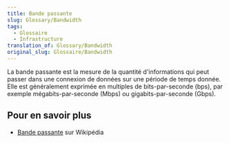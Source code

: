 ```yaml
---
title: Bande passante
slug: Glossary/Bandwidth
tags:
  - Glossaire
  - Infrastructure
translation_of: Glossary/Bandwidth
original_slug: Glossaire/Bandwidth
---
```


La bande passante est la mesure de la quantité d'informations qui peut passer dans une connexion de données sur une période de temps donnée. Elle est généralement exprimée en multiples de bits-par-seconde (bps), par exemple mégabits-par-seconde (Mbps) ou gigabits-par-seconde (Gbps).

## Pour en savoir plus

- [Bande passante](https://fr.wikipedia.org/wiki/Bande_passante) sur Wikipédia
